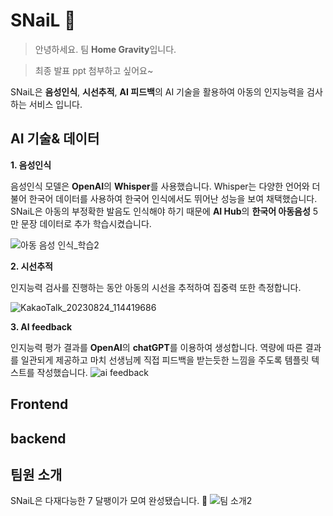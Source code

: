 # SNaiL 🐌

> 안녕하세요. 팀 **Home Gravity**입니다.

> 최종 발표 ppt 첨부하고 싶어요~
>
SNaiL은 **음성인식**, **시선추적**, **AI 피드백**의 AI 기술을 활용하여 아동의 인지능력을 검사하는 서비스 입니다.


## AI 기술& 데이터

**1. 음성인식**

음성인식 모델은 **OpenAI**의 **Whisper**를 사용했습니다. Whisper는 다양한 언어와 더불어 한국어 데이터를 사용하여 한국어 인식에서도 뛰어난 성능을 보여 채택했습니다. SNaiL은 아동의 부정확한 발음도 인식해야 하기 때문에 **AI Hub**의 **한국어 아동음성** 5만 문장 데이터로 추가 학습시켰습니다. 

![아동 음성 인식_학습2](https://github.com/home-gravity/snail/assets/137850633/920d747c-dc89-4edb-b18f-7921f3625fd7)

**2. 시선추적**

인지능력 검사를 진행하는 동안 아동의 시선을 추적하여 집중력 또한 측정합니다.
>
![KakaoTalk_20230824_114419686](https://github.com/home-gravity/snail/assets/137850633/b1d5fa9a-564e-46b7-8fa8-6e42e400ed1a)

**3. AI feedback**

인지능력 평가 결과를 **OpenAI**의 **chatGPT**를 이용하여 생성합니다.
역량에 따른 결과를 일관되게 제공하고 마치 선생님께 직접 피드백을 받는듯한 느낌을 주도록 템플릿 텍스트를 작성했습니다.
![ai feedback](https://github.com/home-gravity/snail/assets/137850633/6bf32c9f-1b2c-4f53-9861-39f07c7604bd)

## Frontend

## backend

## 팀원 소개
SNaiL은 다재다능한 7 달팽이가 모여 완성됐습니다. 🐌
![팀 소개2](https://github.com/home-gravity/snail/assets/137850633/f29f9a16-f8fa-47ed-92eb-5ca45d70e0d4)

